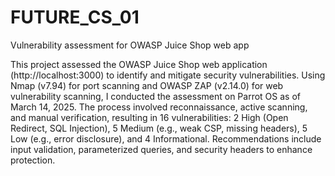 # FUTURE_CS_01
Vulnerability assessment for OWASP Juice Shop web app

This project assessed the OWASP Juice Shop web application (http://localhost:3000) to identify and mitigate security vulnerabilities. Using Nmap (v7.94) for port scanning and OWASP ZAP (v2.14.0) for web vulnerability scanning, I conducted the assessment on Parrot OS as of March 14, 2025. The process involved reconnaissance, active scanning, and manual verification, resulting in 16 vulnerabilities: 2 High (Open Redirect, SQL Injection), 5 Medium (e.g., weak CSP, missing headers), 5 Low (e.g., error disclosure), and 4 Informational. Recommendations include input validation, parameterized queries, and security headers to enhance protection. 
